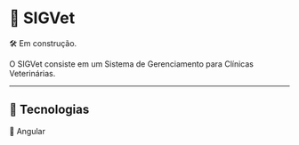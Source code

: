 # 🐾 SIGVet

🛠️ Em construção. 

O SIGVet consiste em um Sistema de Gerenciamento para Clínicas Veterinárias.

---

## 🔧 Tecnologias

🔸 Angular
